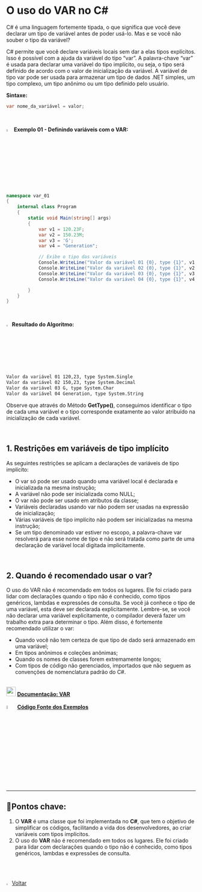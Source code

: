 <h1>O uso do VAR no C#</h1>



C# é uma linguagem fortemente tipada, o que significa que você  deve declarar um tipo de variável antes de poder usá-lo. Mas e se você não souber o tipo da variável? 

C# permite que você declare variáveis locais sem dar a elas tipos explícitos. Isso é possível com a ajuda da variável do tipo “var”. A palavra-chave “var” é usada para declarar uma variável do tipo implícito, ou seja, o tipo será definido de acordo com o valor de inicialização da variável. A variável de tipo var pode ser usada para armazenar um tipo de dados  .NET simples, um tipo complexo, um tipo anônimo ou um tipo definido pelo usuário.

**Sintaxe:**

```c#
var nome_da_variável = valor;
```

<br />

<img src="https://i.imgur.com/bm8Jxxm.png" title="source: imgur.com" width="4%"/>**Exemplo 01 - Definindo variáveis com o VAR:** 

```c#
namespace var_01
{
    internal class Program
    {
        static void Main(string[] args)
        {
            var v1 = 120.23F;
            var v2 = 150.23M;
            var v3 = 'G';
            var v4 = "Generation";

            // Exibe o tipo das variáveis
            Console.WriteLine("Valor da variável 01 {0}, type {1}", v1, v1.GetType());
            Console.WriteLine("Valor da variável 02 {0}, type {1}", v2, v2.GetType());
            Console.WriteLine("Valor da variável 03 {0}, type {1}", v3, v3.GetType());
            Console.WriteLine("Valor da variável 04 {0}, type {1}", v4, v4.GetType());

        }
    }
}
```

<br />

<img src="https://i.imgur.com/V2ReOnx.png" title="source: imgur.com" width="3%"/>**Resultado do Algoritmo:**

```bash
Valor da variável 01 120,23, type System.Single
Valor da variável 02 150,23, type System.Decimal
Valor da variável 03 G, type System.Char
Valor da variável 04 Generation, type System.String
```

Observe que através do Método **GetType()**, conseguimos identificar o tipo de cada uma variável e o tipo corresponde exatamente ao valor atribuído na inicialização de cada variável.

<br />

<h2>1. Restrições em variáveis de tipo implícito</h2>



As seguintes restrições se aplicam a declarações de variáveis de tipo implícito: 

- O var só pode ser usado quando uma variável local é declarada e inicializada na mesma instrução; 
- A variável não pode ser inicializada como NULL;
- O var não pode ser usado em atributos da classe;
- Variáveis declaradas usando var não podem ser usadas na expressão de inicialização;
- Várias variáveis de tipo implícito não podem ser inicializadas na mesma instrução;
- Se um tipo denominado var estiver no escopo, a palavra-chave var resolverá para esse nome de tipo e não será tratada como parte de uma declaração de variável local digitada implicitamente.

<br />

<h2>2. Quando é recomendado usar o var?</h2>



O uso do VAR não é recomendado em todos os lugares. Ele foi criado para lidar com declarações quando o tipo não é  conhecido, como tipos genéricos, lambdas e expressões de consulta. Se você já conhece o tipo de uma variável, esta deve ser declarada explicitamente. Lembre-se, se você não declarar uma variável explicitamente, o compilador deverá  fazer um trabalho extra para determinar o tipo. Além disso, é fortemente recomendado utilizar o var:

- Quando você não tem certeza de que tipo de dado será armazenado em uma variável;
- Em tipos anônimos e coleções anônimas;
- Quando os nomes de classes forem extremamente longos;
- Com tipos de código não gerenciados, importados que não seguem as convenções de nomenclatura padrão do C#.

<br />

<div align="left"><img src="https://i.imgur.com/DNV9Rxu.png" title="source: imgur.com" width="25px"/> <a href="https://learn.microsoft.com/pt-br/dotnet/csharp/programming-guide/classes-and-structs/implicitly-typed-local-variables" target="_blank"><b>Documentação: VAR</b></a></div>

<br />

<div align="left"><img src="https://i.imgur.com/JACNZiR.png" title="source: imgur.com" width="5%"/> <a href="https://github.com/rafaelq80/exemplos_csharp/tree/main/17_var/var_01" target="_blank"><b>Código Fonte dos Exemplos</b></a></div>

<br />

------

## 🔑**Pontos chave:**

1. O **VAR** é uma classe que foi implementada no **C#**, que tem o objetivo de simplificar os códigos, facilitando a vida dos desenvolvedores, ao criar variáveis com tipos implícitos. 
1. O uso do **VAR** não é recomendado em todos os lugares. Ele foi criado para lidar com declarações quando o tipo não é  conhecido, como tipos genéricos, lambdas e expressões de consulta. 

<br /><br />

<div align="left"><a href="README.md"><img src="https://i.imgur.com/XMgF3gl.png" title="source: imgur.com" width="3%"/>Voltar</a></div>